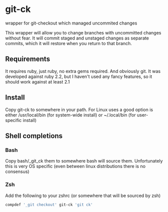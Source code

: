 # git-ck
wrapper for git-checkout which managed uncommited changes

This wrapper will allow you to change branches with uncommitted changes without fear. It will commit staged and unstaged changes as separate commits, which it will restore when you return to that branch.

## Requirements
It requires ruby, just ruby, no extra gems required. And obviously git.
It was developed against ruby 2.2, but I haven't used any fancy features, so it should work against at least 2.1

## Install
Copy git-ck to somewhere in your path. For Linux uses a good option is either /usr/local/bin (for system-wide install) or ~/.local/bin (for user-specific install)

## Shell completions
### Bash
Copy bash/_git_ck them to somewhere bash will source them. Unfortunately this is very OS specific (even between linux distributions there is no consensus)

### Zsh
Add the following to your zshrc (or somewhere that will be sourced by zsh)

```zsh
compdef '_git checkout' git-ck 'git ck'
```
